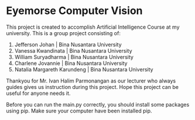 # Eyemorse Computer Vision
This project is created to accomplish Artificial Intelligence Course at my university. This is a group project consisting of:

1. Jefferson Johan               | Bina Nusantara University
2. Vanessa Kwandinata            | Bina Nusantara University
3. William Suryadharma           | Bina Nusantara University
4. Charlene Jovannie             | Bina Nusantara University
5. Natalia Margareth Karundeng   | Bina Nusantara University

Thankyou for Mr. Ivan Halim Parmonangan as our lecturer who always guides gives us instruction during this project. Hope this project can be useful for anyone needs it.

Before you can run the main.py correctly, you should install some packages using pip. Make sure your computer have been installed pip. 
